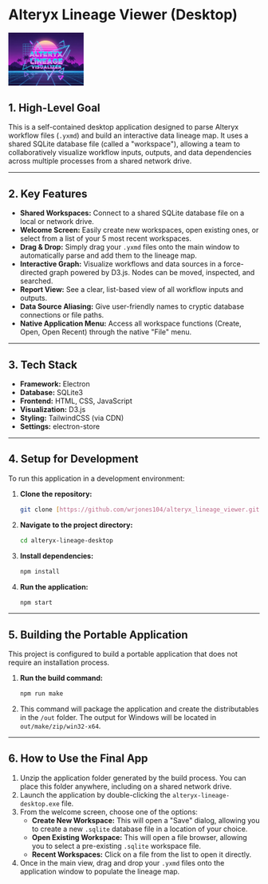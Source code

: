# Alteryx Lineage Viewer (Desktop)

<img src="src/assets/splash.jpg" alt="logo" width="30%" height="30%"/>

## 1. High-Level Goal

This is a self-contained desktop application designed to parse Alteryx workflow files (`.yxmd`) and build an interactive data lineage map. It uses a shared SQLite database file (called a "workspace"), allowing a team to collaboratively visualize workflow inputs, outputs, and data dependencies across multiple processes from a shared network drive.

---

## 2. Key Features

* **Shared Workspaces:** Connect to a shared SQLite database file on a local or network drive.
* **Welcome Screen:** Easily create new workspaces, open existing ones, or select from a list of your 5 most recent workspaces.
* **Drag & Drop:** Simply drag your `.yxmd` files onto the main window to automatically parse and add them to the lineage map.
* **Interactive Graph:** Visualize workflows and data sources in a force-directed graph powered by D3.js. Nodes can be moved, inspected, and searched.
* **Report View:** See a clear, list-based view of all workflow inputs and outputs.
* **Data Source Aliasing:** Give user-friendly names to cryptic database connections or file paths.
* **Native Application Menu:** Access all workspace functions (Create, Open, Open Recent) through the native "File" menu.

---

## 3. Tech Stack

* **Framework:** Electron
* **Database:** SQLite3
* **Frontend:** HTML, CSS, JavaScript
* **Visualization:** D3.js
* **Styling:** TailwindCSS (via CDN)
* **Settings:** electron-store

---

## 4. Setup for Development

To run this application in a development environment:

1.  **Clone the repository:**
    ```sh
    git clone [https://github.com/wrjones104/alteryx_lineage_viewer.git](https://github.com/wrjones104/alteryx_lineage_viewer.git)
    ```
2.  **Navigate to the project directory:**
    ```sh
    cd alteryx-lineage-desktop
    ```
3.  **Install dependencies:**
    ```sh
    npm install
    ```
4.  **Run the application:**
    ```sh
    npm start
    ```

---

## 5. Building the Portable Application

This project is configured to build a portable application that does not require an installation process.

1.  **Run the build command:**
    ```sh
    npm run make
    ```
2.  This command will package the application and create the distributables in the `/out` folder. The output for Windows will be located in `out/make/zip/win32-x64`.

---

## 6. How to Use the Final App

1.  Unzip the application folder generated by the build process. You can place this folder anywhere, including on a shared network drive.
2.  Launch the application by double-clicking the `alteryx-lineage-desktop.exe` file.
3.  From the welcome screen, choose one of the options:
    * **Create New Workspace:** This will open a "Save" dialog, allowing you to create a new `.sqlite` database file in a location of your choice.
    * **Open Existing Workspace:** This will open a file browser, allowing you to select a pre-existing `.sqlite` workspace file.
    * **Recent Workspaces:** Click on a file from the list to open it directly.
4.  Once in the main view, drag and drop your `.yxmd` files onto the application window to populate the lineage map.